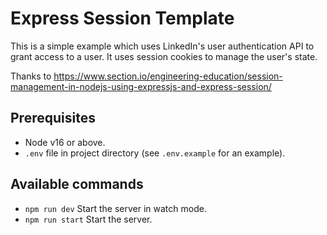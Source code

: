 # Express Session Template

This is a simple example which uses LinkedIn's user authentication API to grant access to a user. It uses session cookies to manage the user's state.

Thanks to https://www.section.io/engineering-education/session-management-in-nodejs-using-expressjs-and-express-session/

## Prerequisites

- Node v16 or above.
- `.env` file in project directory (see `.env.example` for an example).

## Available commands

- `npm run dev` Start the server in watch mode.
- `npm run start` Start the server.
